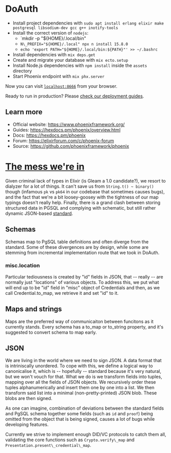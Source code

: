 # DoAuth

  * Install project dependencies with `sudo apt install erlang elixir make postgresql libsodium-dev gcc g++ inotify-tools`
  * Install the correct version of `nodejs`:
    * `mkdir -p "${HOME}/.local/bin"
    * `N\_PREFIX="${HOME}/.local" npx n install 15.8.0`
    * `echo 'export PATH="${HOME}/.local/bin:${PATH}"' >> ~/.bashrc`
  * Install dependencies with `mix deps.get`
  * Create and migrate your database with `mix ecto.setup`
  * Install Node.js dependencies with `npm install` inside the `assets` directory
  * Start Phoenix endpoint with `mix phx.server`

Now you can visit [`localhost:8666`](http://localhost:8666) from your browser.

Ready to run in production? Please [check our deployment guides](https://hexdocs.pm/phoenix/deployment.html).

## Learn more

  * Official website: https://www.phoenixframework.org/
  * Guides: https://hexdocs.pm/phoenix/overview.html
  * Docs: https://hexdocs.pm/phoenix
  * Forum: https://elixirforum.com/c/phoenix-forum
  * Source: https://github.com/phoenixframework/phoenix

# [The mess we're in](https://www.youtube.com/watch?v=lKXe3HUG2l4)

Given criminal lack of types in Elixir (is Gleam a 1.0 candidate?), we resort to dialyzer for a lot of things. It can't save us from `String.t() ~ binary()` though (infamous `pk` vs `pk64` in our codebase that sometimes causes bugs), and the fact that we're a bit loosey-goosey with the tightness of our map typings doesn't really help. Finally, there is a grand clash between storing structured data in PGSQL and complying with schematic, but still rather dynamic JSON-based [standard](https://www.w3.org/TR/vc-data-model/#base-context).

## Schemas

Schemas map to PgSQL table definitions and often diverge from the standard. Some of these divergences are by design, while some are stemming from incremental implementation route that we took in DoAuth.

### misc.location

Particular tediousness is created by "id" fields in JSON, that -- really -- are normally just "locations" of various objects. To address this, we put what will end up to be "id" field in "misc" object of Credentials and then, as we call Credential.to_map, we retrieve it and set "id" to it.

## Maps and strings

Maps are the preferred way of communicaiton between funcitons as it currently stands.
Every schema has a to_map or to_string property, and it's suggested to convert schema to map early.

## JSON

We are living in the world where we need to sign JSON. A data format that is intriniscally unordered.
To cope with this, we define a logical way to canonicalise it, which is -- hopefully -- standard because it's very natural, but we won't vouch for that.
What we do is we transform fields into tuples, mapping over all the fields of JSON objects.
We recursively order these tuples alphanumerically and insert them one by one into a list.
We then transform said list into a minimal (non-pretty-printed) JSON blob.
These blobs are then signed.

As one can imagine, combination of deviations between the standard fields and PgSQL schema together some fields (such as `id` and `proof`) being omitted from the object that is being signed, causes a lot of bugs while developing features.

Currently we strive to implement enough DID/VC protocols to catch them all, validating the core functions such as `Crypto.verify\_map` and `Presentation.present\_credential\_map`.
